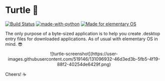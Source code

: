 # Turtle 🐢


[![Build Status](https://github.com/tenderowl/frog/workflows/CI/badge.svg)](https://github.com/tenderowl/frog/action)
[![made-with-python](https://img.shields.io/badge/Made%20with-Python-1f425f.svg)](https://www.python.org/)
[![Made for elementary OS](https://img.shields.io/badge/for-elementary_OS-64BAFF?style=flat&logo=elementary)](https://elementry.io)

The only purpose of a byte-sized application is to help you create .desktop entry files for downloaded applications.
As of usual with elementary OS in mind. 😎

<div align=center>
![turtle-screenshot](https://user-images.githubusercontent.com/519146/131096932-46d3ed3b-5fb5-4f19-88f2-40254de6429f.png)

</div>


Cheers! ☕️

